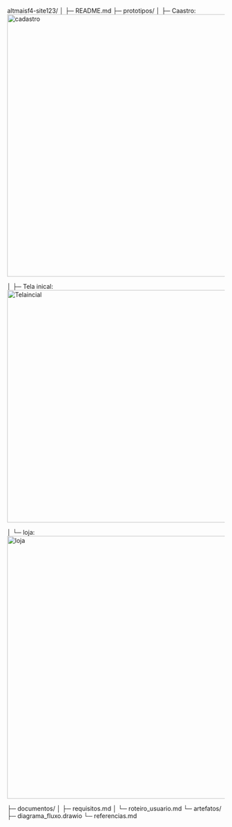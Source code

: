 altmaisf4-site123/
│
├─ README.md
├─ prototipos/
│    ├─ Caastro: <img width="1324" height="606" alt="cadastro" src="https://github.com/user-attachments/assets/9bd2e7b7-1238-4934-8c8a-b49a68be7caf" />

│    ├─ Tela inical: <img width="1362" height="537" alt="Telaincial" src="https://github.com/user-attachments/assets/11a318eb-5252-4e3b-bb4a-a778d6381f86" />
 
│    └─ loja: <img width="1366" height="607" alt="loja" src="https://github.com/user-attachments/assets/e10550a4-69d0-4d4b-8b7b-f5b9953ace6c" />

├─ documentos/
│    ├─ requisitos.md
│    └─ roteiro_usuario.md
└─ artefatos/
     ├─ diagrama_fluxo.drawio
     └─ referencias.md
